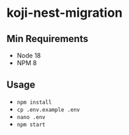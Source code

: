 # koji-nest-migration
 
## Min Requirements
- Node 18
- NPM 8

## Usage
- `npm install`
- `cp .env.example .env`
- `nano .env`
- `npm start`